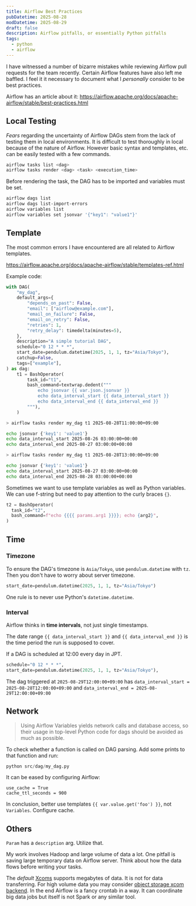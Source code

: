 ```yaml
---
title: Airflow Best Practices
pubDatetime: 2025-08-28
modDatetime: 2025-08-29
draft: false
description: Airflow pitfalls, or essentially Python pitfalls
tags:
  - python
  - airflow
---
```


I have witnessed a number of bizarre mistakes while reviewing Airflow pull requests for the team recently. Certain Airflow features have also left me baffled. I feel it it necessary to document what I _personally_ consider to be best practices.

Airflow has an article about it:
<https://airflow.apache.org/docs/apache-airflow/stable/best-practices.html>

## Local Testing

_Fears_ regarding the uncertainty of Airflow DAGs stem from the lack of testing them in local environments. It is difficult to test thoroughly in local because of the nature of Airflow. However basic syntax and templates, etc. can be easily tested with a few commands.

```sh
airflow tasks list <dag>
airflow tasks render <dag> <task> <execution_time>
```

Before rendering the task, the DAG has to be imported and variables must be set.

```sh
airflow dags list
airflow dags list-import-errors
airflow variables list
airflow variables set jsonvar '{"key1": "value1"}'
```

## Template

The most common errors I have encountered are all related to Airflow templates.

<https://airflow.apache.org/docs/apache-airflow/stable/templates-ref.html>

Example code:

```py
with DAG(
    "my_dag",
    default_args={
        "depends_on_past": False,
        "email": ["airflow@example.com"],
        "email_on_failure": False,
        "email_on_retry": False,
        "retries": 1,
        "retry_delay": timedelta(minutes=5),
    },
    description="A simple tutorial DAG",
    schedule="0 12 * * *",
    start_date=pendulum.datetime(2025, 1, 1, tz="Asia/Tokyo"),
    catchup=False,
    tags=["example"],
) as dag:
    t1 = BashOperator(
        task_id="t1",
        bash_command=textwrap.dedent("""
            echo jsonvar {{ var.json.jsonvar }}
            echo data_interval_start {{ data_interval_start }}
            echo data_interval_end {{ data_interval_end }}
        """),
    )
```

```sh
> airflow tasks render my_dag t1 2025-08-28T11:00:00+09:00

echo jsonvar {'key1': 'value1'}
echo data_interval_start 2025-08-26 03:00:00+00:00
echo data_interval_end 2025-08-27 03:00:00+00:00

> airflow tasks render my_dag t1 2025-08-28T13:00:00+09:00

echo jsonvar {'key1': 'value1'}
echo data_interval_start 2025-08-27 03:00:00+00:00
echo data_interval_end 2025-08-28 03:00:00+00:00
```

Sometimes we want to use template variables as well as Python variables. We can use f-string but need to pay attention to the curly braces `{}`.

```py
t2 = BashOperator(
  task_id="t2",
  bash_command=f"echo {{{{ params.arg1 }}}}; echo {arg2}",
)
```

## Time

### Timezone

To ensure the DAG's timezone is `Asia/Tokyo`, use `pendulum.datetime` with `tz`. Then you don't have to worry about server timezone.

```py
start_date=pendulum.datetime(2025, 1, 1, tz="Asia/Tokyo")
```

One rule is to never use Python's `datetime.datetime`.

### Interval

Airflow thinks in **time intervals**, not just single timestamps.

The date range `{{ data_interval_start }}` and `{{ data_interval_end }}` is the time period the run is supposed to cover.

If a DAG is scheduled at 12:00 every day in JPT.

```py
schedule="0 12 * * *",
start_date=pendulum.datetime(2025, 1, 1, tz="Asia/Tokyo"),
```

The dag triggered at `2025-08-29T12:00:00+09:00` has `data_interval_start = 2025-08-28T12:00:00+09:00` and `data_interval_end = 2025-08-29T12:00:00+09:00`

## Network

> Using Airflow Variables yields network calls and database access, so their usage in top-level Python code for dags should be avoided as much as possible.

To check whether a function is called on DAG parsing. Add some prints to that function and run:

```py
python src/dag/my_dag.py
```

It can be eased by configuring Airflow:

```text
use_cache = True
cache_ttl_seconds = 900
```

In conclusion, better use templates `{{ var.value.get('foo') }}`, not `Variables`. Configure cache.

## Others

`Param` has a `description` arg. Utilize that.

My work involves Hadoop and large volume of data a lot. One pitfall is saving large temporary data on Airflow server. Think about how the data flows before writing your tasks.

The _default_ [Xcoms](https://airflow.apache.org/docs/apache-airflow/stable/core-concepts/xcoms.html#xcoms) supports megabytes of data. It is not for data transferring. For high volume data you may consider [object storage xcom backend](https://airflow.apache.org/docs/apache-airflow-providers-common-io/stable/xcom_backend.html#object-storage-xcom-backend).
In the end Airflow is a fancy crontab in a way. It can coordinate big data jobs but itself is not Spark or any similar tool.
